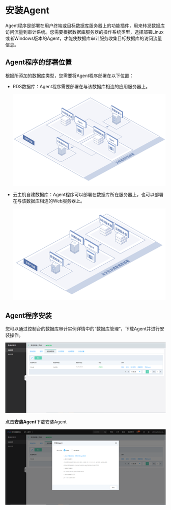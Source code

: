 # 安装Agent

Agent程序是部署在用户终端或目标数据库服务器上的功能插件，用来转发数据库访问流量到审计系统。您需要根据数据库服务器的操作系统类型，选择部署Linux或者Windows版本的Agent，才能使数据库审计服务收集目标数据库的访问流量信息。

## Agent程序的部署位置

根据所添加的数据库类型，您需要将Agent程序部署在以下位置：

- RDS数据库：Agent程序需要部署在与该数据库相连的应用服务器上。

  ![云数据库RDS部署](/image/Database-Audit/云数据库RDS部署.png)

- 云主机自建数据库：Agent程序可以部署在数据库所在服务器上，也可以部署在与该数据库相连的Web服务器上。

  ![云主机自建数据库部署](/image/Database-Audit/云主机自建数据库部署.png)

## Agent程序安装
  
  您可以通过控制台的数据库审计实例详情中的“数据库管理”，下载Agent并进行安装操作。
  
  ![数据库管理](/image/Database-Audit/数据库管理.png)
  
  点击**安装Agent**下载安装Agent
  
  ![安装Agent](/image/Database-Audit/安装Agent.png)